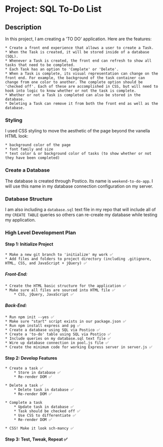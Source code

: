 # Project: SQL To-Do List

## Description
In this project, I am creating a 'TO DO' application. Here are the features:

    * Create a front end experience that allows a user to create a Task.
    * When the Task is created, it will be stored inside of a database (SQL).
    * Whenever a Task is created, the front end can refresh to show all tasks that need to be completed.
    * Each Task has an option to 'Complete' or 'Delete'.
    * When a Task is complete, its visual representation can change on the front end. For example, the background of the task container can change from one color to another. The complete option should be 'checked off'. Each of these are accomplished in CSS, but will need to hook into logic to know whether or not the task is complete.
    * Whether or not a Task is completed can also be stored in the database.
    * Deleting a Task can remove it from both the front end as well as the database.

### Styling
I used CSS styling to move the aesthetic of the page beyond the vanella HTML look:

    * background color of the page
    * font family and size
    * text color & or background color of tasks (to show whether or not they have been completed)

### Create a Database
The database is created through Postico. Its name is `weekend-to-do-app`.
I will use this name in my database connection configuration on my server.

### Database Structure
I am also including a `database.sql` text file in my repo that will include all of my
`CREATE TABLE` queries so others can re-create my database while testing my application.

### High Level Development Plan
#### Step 1: Initialize Project
    * Make a new git branch to 'initialize' my work ✅
    * Add files and folders to project directory (including .gitignore, HTML, CSS, and JavaScript + jQuery) ✅

##### Front-End:
    * Create the HTML basic structure for the application ✅
    * Make sure all files are sourced into HTML file ✅
        * CSS, jQuery, JavaScript ✅

##### Back-End:
    * Run npm init --yes ✅
    * Make sure "start" script exists in our package.json ✅
    * Run npm install express and pg ✅
    * Create a database using SQL via Postico ✅
    * Create a 'to-do' table using SQL via Postico ✅
    * Include queries on my database.sql text file ✅
    * Wire up database connection in pool.js file ✅
    * Create the minimum code for working Express server in server.js ✅

#### Step 2: Develop Features
    * Create a task ✅
        * Store in database ✅
        * Re-render DOM ✅

    * Delete a task ✅
        * Delete task in database ✅
        * Re-render DOM ✅

    * Complete a task
        * Update task in database ✅
        * Task should be checked off ✅
        * Use CSS to differentiate ✅
        * Re-render DOM ✅

    * CSS! Make it look sch-mancy ✅

#### Step 3: Test, Tweak, Repeat ✅
